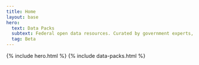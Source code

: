```yaml
---
title: Home
layout: base
hero:
  text: Data Packs
  subtext: Federal open data resources. Curated by government experts, test-driven by industry, and organized into starter packs to help you innovate the nation’s biggest challenges.
  tag: Beta
---
```


{% include hero.html %}
{% include data-packs.html %}
